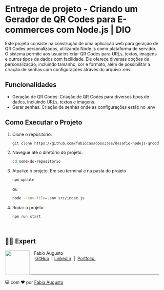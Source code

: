 # Entrega de projeto - Criando um Gerador de QR Codes para E-commerces com Node.js | DIO

Este projeto consiste na construção de uma aplicação web para geração de QR Codes personalizados, utilizando Node.js como plataforma de servidor. O sistema permite aos usuários criar QR Codes para URLs, textos, imagens e outros tipos de dados com facilidade. Ele oferece diversas opções de personalização, incluindo tamanho, cor e formato, além de possibilitar a criação de senhas com configurações através do arquivo .env.

## Funcionalidades

- Geração de QR Codes: Criação de QR Codes para diversos tipos de dados, incluindo URLs, textos e imagens.
- Gerar senhas: Criação de senhas onde as configurações estão no .env

## Como Executar o Projeto

1. Clone o repositório:

   ```bash
   git clone https://github.com/fabiocasadossites/desafio-nodejs-qrcode-dio.git
   ```

2. Navegue até o diretório do projeto:

   ```bash
   cd nome-do-repositorio
   ```

3. Atualize o projeto, Em seu terminal e na pasta do projeto

   ```bash
   npm update
   ```

   ou

   ```bash
   node --env-file=.env src/index.js
   ```

4. Rodar o projeto

   ```bash
   npm run start
   ```

<br>

## 👨‍💻 Expert

<p>
    <img 
      align=left 
      margin=10 
      width=80 
      src="https://avatars.githubusercontent.com/u/44373172"
    />
    <p>&nbsp&nbsp&nbspFabio Augusto<br>
    &nbsp&nbsp&nbsp
    <a href="https://github.com/fabiocasadossites">
    GitHub</a>&nbsp;|&nbsp;
    <a href="https://www.linkedin.com/in/fabioasa/">LinkedIn</a>
&nbsp;|&nbsp;
    <a href="https://www.fabioaugusto.dev/">
    Portfolio </a>
&nbsp;&nbsp;</p>
</p>
<br/>
<p>
<hr>

💻 com ❤️ por [Fabio Augusto](https://github.com/fabiocasadossites)
